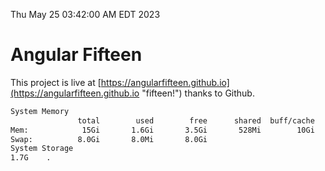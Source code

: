 Thu May 25 03:42:00 AM EDT 2023

# Angular Fifteen


This project is live at [https://angularfifteen.github.io](https://angularfifteen.github.io "fifteen!") thanks to Github.

```bash
System Memory
               total        used        free      shared  buff/cache   available
Mem:            15Gi       1.6Gi       3.5Gi       528Mi        10Gi        12Gi
Swap:          8.0Gi       8.0Mi       8.0Gi
System Storage
1.7G	.
```
```bash
